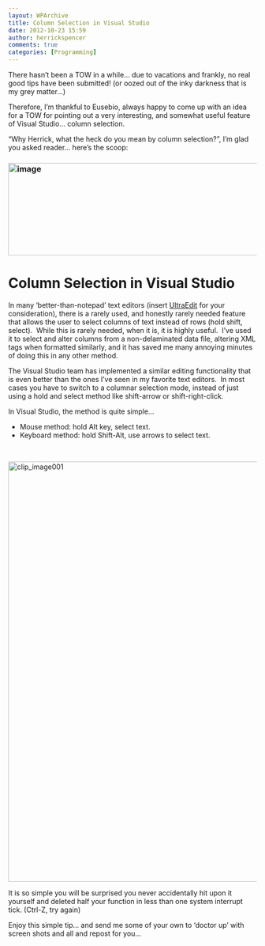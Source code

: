 ```yaml
---
layout: WPArchive
title: Column Selection in Visual Studio
date: 2012-10-23 15:59
author: herrickspencer
comments: true
categories: [Programming]
---
```

<div class="ExternalClass6E5C2F490A5340FF809BBCB8CB22FC65">

There hasn’t been a TOW in a while… due to vacations and frankly, no real good tips have been submitted! (or oozed out of the inky darkness that is my grey matter…)

Therefore, I’m thankful to Eusebio, always happy to come up with an idea for a TOW for pointing out a very interesting, and somewhat useful feature of Visual Studio… column selection.

“Why Herrick, what the heck do you mean by column selection?”, I’m glad you asked reader… here’s the scoop:
<h3><a href="/{{ site.postMedia }}/2012/10/image5.png"><img style="background-image:none;padding-left:0;padding-right:0;display:inline;padding-top:0;border:0;" title="image" src="/{{ site.postMedia }}/2012/10/image_thumb5.png" alt="image" width="605" height="187" border="0" /></a></h3>
<h1>Column Selection in Visual Studio</h1>
In many ‘better-than-notepad’ text editors (insert <a href="http://www.ultraedit.com/" target="_blank">UltraEdit</a> for your consideration), there is a rarely used, and honestly rarely needed feature that allows the user to select columns of text instead of rows (hold shift, select).  While this is rarely needed, when it is, it is highly useful.  I’ve used it to select and alter columns from a non-delaminated data file, altering XML tags when formatted similarly, and it has saved me many annoying minutes of doing this in any other method.

The Visual Studio team has implemented a similar editing functionality that is even better than the ones I’ve seen in my favorite text editors.  In most cases you have to switch to a columnar selection mode, instead of just using a hold and select method like shift-arrow or shift-right-click.

In Visual Studio, the method is quite simple…
<ul>
	<li>Mouse method: hold Alt key, select text.</li>
	<li>Keyboard method: hold Shift-Alt, use arrows to select text.</li>
</ul>
&nbsp;

<a href="http://my/sites/herricks/TipOfTheWeek/Lists/Posts/Attachments/11/image_2_506A1A63.png"><img style="background-image:none;padding-left:0;padding-right:0;display:inline;padding-top:0;border:0;" title="clip_image001" src="/{{ site.postMedia }}/2012/10/clip_image0011.png" alt="clip_image001" width="561" height="850" border="0" /></a>

It is so simple you will be surprised you never accidentally hit upon it yourself and deleted half your function in less than one system interrupt tick. (Ctrl-Z, try again)

Enjoy this simple tip… and send me some of your own to ‘doctor up’ with screen shots and all and repost for you…

</div>

